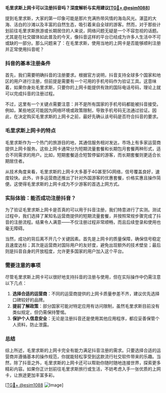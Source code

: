**毛里求斯上网卡可以注册抖音吗？深度解析与实用建议[[TG💪+ @esim1088](https://t.me/s/esim1088)]**

提到毛里求斯，大家的第一印象可能是那片充满热带风情的海岛风光。湛蓝的大海、洁白的沙滩以及丰富的自然生态，吸引着来自全球的游客。然而，对于那些计划前往毛里求斯旅游或长期居住的人来说，网络问题无疑是一个不容忽视的话题。尤其是在社交媒体如此普及的今天，像抖音这样的平台已经成为许多人生活中不可或缺的一部分。那么问题来了：在毛里求斯，使用当地的上网卡是否能够顺利注册并正常使用抖音呢？

### 抖音的基本注册条件

首先，我们需要明确抖音的注册要求。根据官方说明，抖音支持全球多个国家和地区的用户进行注册，但前提是需要有一个可用的手机号码作为验证工具。这意味着，如果你身处毛里求斯，只要你的上网卡能提供有效的国际电话号码，理论上就可以完成抖音的注册过程。

不过，这里有一个关键点需要注意：并不是所有国家的手机号码都能被抖音接受。例如，某些地区可能因为网络环境或政策限制，导致手机号码无法通过验证。因此，在决定购买毛里求斯的上网卡之前，最好先确认该号码是否符合抖音的要求。

### 毛里求斯上网卡的特点

毛里求斯作为一个热门的旅游目的地，其通信服务相对发达，市场上有多家运营商提供上网卡服务。这些上网卡通常分为短期流量套餐和长期包月套餐两种形式，适合不同需求的用户。比如，短期套餐适合短暂停留的游客，而长期套餐则更适合长期居住者。

从技术角度来看，毛里求斯的上网卡大多基于4G甚至5G网络，信号覆盖良好，速度较快。此外，许多运营商还推出了针对外国游客的优惠套餐，价格实惠且操作简便。这使得毛里求斯的上网卡成为不少游客的首选上网方式。

### 实际体验：能否成功注册抖音？

为了验证毛里求斯上网卡是否真的可以用于抖音注册，我们特意进行了实测。测试过程中，我们选择了某知名运营商提供的短期流量套餐，并按照常规步骤完成了抖音的注册流程。结果令人满意——不仅注册过程非常顺畅，而且后续登录和使用也毫无障碍。

当然，成功的背后离不开几个关键因素。首先是上网卡的质量保障，确保信号稳定且速度达标；其次是运营商对国际用户的友好度，避免出现额外的技术壁垒；最后则是抖音自身的开放程度，允许更多国家的用户加入这个平台。

### 需要注意的事项

尽管毛里求斯上网卡可以很好地支持抖音的注册与使用，但在实际操作中仍需注意以下几点：

1. **选择合适的运营商**：不同的运营商提供的上网卡质量参差不齐，建议优先选择口碑较好的品牌。
2. **提前了解政策**：部分国家可能对特定应用有访问限制，虽然毛里求斯目前没有类似规定，但仍需保持警惕。
3. **保护个人信息安全**：无论是注册抖音还是使用其他应用程序，都应妥善保管个人资料，防止泄露。

### 总结

综上所述，毛里求斯的上网卡完全有能力满足抖音注册的需求。只要选择合适的运营商并遵循基本的操作规范，你就能轻松享受到这款流行社交软件带来的乐趣。当然，除了抖音之外，毛里求斯的上网卡还可以帮助你随时随地连接世界，探索更多精彩内容。如果你正计划前往毛里求斯旅行或生活，不妨考虑入手一张优质的上网卡，让旅途更加丰富多彩。

[[TG💪+ @esim1088](https://t.me/s/esim1088) ![Image](https://i.postimg.cc/4NQfJmqS/Snipaste-2025-05-13-00-14-12.png)]